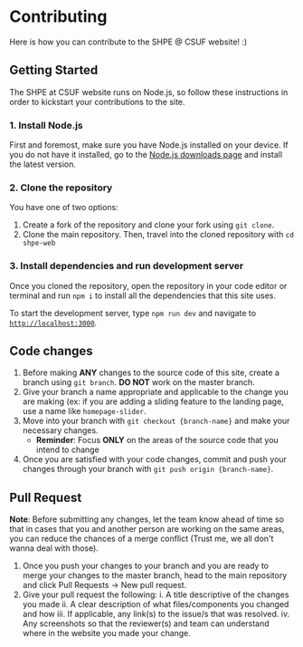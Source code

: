 # Contributing

Here is how you can contribute to the SHPE @ CSUF website! :) 

## Getting Started
The SHPE at CSUF website runs on Node.js, so follow these instructions in order to kickstart your contributions to the site.
### 1. Install Node.js
First and foremost, make sure you have Node.js installed on your device.  If you do not have it installed, go to the [Node.js downloads
page][nodejs_download] and install the latest version.
### 2. Clone the repository
You have one of two options:
1. Create a fork of the repository and clone your fork using `git clone`.
2. Clone the main repository.
Then, travel into the cloned repository with `cd shpe-web`
### 3. Install dependencies and run development server
Once you cloned the repository, open the repository in your code editor or terminal and run `npm i` to install all the dependencies
that this site uses.

To start the development server, type `npm run dev` and navigate to [`http://localhost:3000`](http://localhost:3000).

[nodejs_download]: https://nodejs.org/en/download

## Code changes
1. Before making **ANY** changes to the source code of this site, create a branch using `git branch`.  **DO NOT** work on the master branch.
2. Give your branch a name appropriate and applicable to the change you are making (ex: if you are adding a sliding feature to the landing page, use a name like `homepage-slider`.
3. Move into your branch with `git checkout {branch-name}` and make your necessary changes.
   - **Reminder**: Focus **ONLY** on the areas of the source code that you intend to change
4. Once you are satisfied with your code changes, commit and push your changes through your branch with `git push origin {branch-name}`.

## Pull Request
**Note**: Before submitting any changes, let the team know ahead of time so that in cases that you and another person are working on the same areas, you can reduce the chances of a merge conflict (Trust me, we all don't wanna deal with those).
1. Once you push your changes to your branch and you are ready to merge your changes to the master branch, head to the main repository and click Pull Requests → New pull request.
2. Give your pull request the following:
   i. A title descriptive of the changes you made
   ii. A clear description of what files/components you changed and how
   iii. If applicable, any link(s) to the issue/s that was resolved.
   iv. Any screenshots so that the reviewer(s) and team can understand where in the website you made your change.


